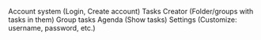 Account system (Login, Create account)
Tasks Creator (Folder/groups with tasks in them)
Group tasks
Agenda (Show tasks)
Settings (Customize: username, password, etc.)
